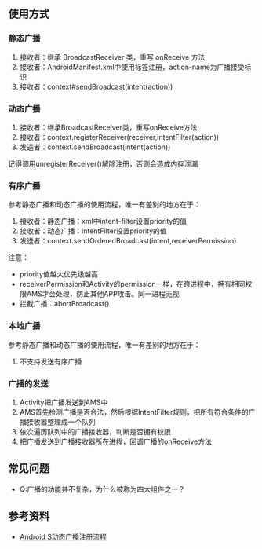 
## 使用方式

### 静态广播

1. 接收者：继承 BroadcastReceiver 类，重写 onReceive 方法
2. 接收者：AndroidManifest.xml中使用<receiver>标签注册，action-name为广播接受标识
3. 接收者：context#sendBroadcast(intent(action))

### 动态广播

1. 接收者：继承BroadcastReceiver类，重写onReceive方法
2. 接收者：context.registerReceiver(receiver,intentFilter(action))
3. 发送者：context.sendBroadcast(intent(action))

记得调用unregisterReceiver()解除注册，否则会造成内存泄漏

### 有序广播

参考静态广播和动态广播的使用流程，唯一有差别的地方在于：

1. 接收者：静态广播：xml中intent-filter设置priority的值
2. 接收者：动态广播：intentFilter设置priority的值
3. 发送者：context.sendOrderedBroadcast(intent,receiverPermission)

注意：

- priority值越大优先级越高
- receiverPermission和Activity的permission一样，在跨进程中，拥有相同权限AMS才会处理，防止其他APP攻击。同一进程无视
- 拦截广播：abortBroadcast()

### 本地广播

参考静态广播和动态广播的使用流程，唯一有差别的地方在于：

1. 不支持发送有序广播

### 广播的发送

1. Activity把广播发送到AMS中
2. AMS首先检测广播是否合法，然后根据IntentFilter规则，把所有符合条件的广播接收器整理成一个队列
3. 依次遍历队列中的广播接收器，判断是否拥有权限
4. 把广播发送到广播接收器所在进程，回调广播的onReceive方法

## 常见问题

- Q:广播的功能并不复杂，为什么被称为四大组件之一？

## 参考资料

- [Android S动态广播注册流程](https://blog.csdn.net/yun_hen/article/details/124415431)